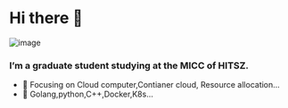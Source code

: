 # Hi there 👋

![image]( https://github.com/GSWlee/gswlee/image/1.gif)


### I’m a graduate student studying at the MICC of HITSZ.


- 🔭 Focusing on Cloud computer,Contianer cloud, Resource allocation...
- 🔗 Golang,python,C++,Docker,K8s...


<!--**GSWlee/gswlee** is a ✨ _special_ ✨ repository because its `README.md` (this file) appears on your GitHub profile.-->
